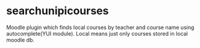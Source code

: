 # searchunipicourses
Moodle plugin which finds local courses by teacher and course name using autocomplete(YUI module).
Local means just only courses stored in local moodle db.
